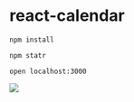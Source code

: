 # react-calendar

    npm install

    npm statr

    open localhost:3000


<img src="http://image.yuantutech.com/user/0299f1704aa5a32018f9a275869a3ab3-558-496.png" />